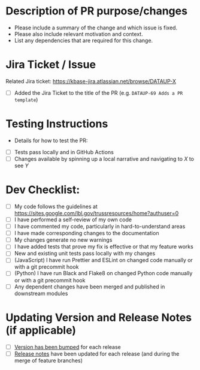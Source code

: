 # Description of PR purpose/changes

* Please include a summary of the change and which issue is fixed.
* Please also include relevant motivation and context.
* List any dependencies that are required for this change.

# Jira Ticket / Issue #

Related Jira ticket: https://kbase-jira.atlassian.net/browse/DATAUP-X
- [ ] Added the Jira Ticket to the title of the PR (e.g. `DATAUP-69 Adds a PR template`)

# Testing Instructions
* Details for how to test the PR:
- [ ] Tests pass locally and in GitHub Actions
- [ ] Changes available by spinning up a local narrative and navigating to _X_ to see _Y_

# Dev Checklist:

- [ ] My code follows the guidelines at https://sites.google.com/lbl.gov/trussresources/home?authuser=0
- [ ] I have performed a self-review of my own code
- [ ] I have commented my code, particularly in hard-to-understand areas
- [ ] I have made corresponding changes to the documentation
- [ ] My changes generate no new warnings
- [ ] I have added tests that prove my fix is effective or that my feature works
- [ ] New and existing unit tests pass locally with my changes
- [ ] (JavaScript) I have run Prettier and ESLint on changed code manually or with a git precommit hook
- [ ] (Python) I have run Black and Flake8 on changed Python code manually or with a git precommit hook
- [ ] Any dependent changes have been merged and published in downstream modules

# Updating Version and Release Notes (if applicable)

- [ ] [Version has been bumped](https://semver.org/) for each release
- [ ] [Release notes](/RELEASE_NOTES.md) have been updated for each release (and during the merge of feature branches)
